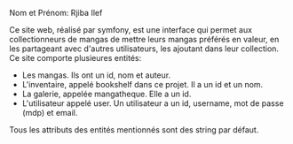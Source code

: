 Nom et Prénom: Rjiba Ilef

Ce site web, réalisé par symfony, est une interface qui permet aux collectionneurs de mangas de mettre leurs mangas préférés en valeur, en les partageant avec d'autres utilisateurs, les ajoutant dans leur collection. 
Ce site comporte plusieures entités:
* Les mangas. Ils ont un id, nom et auteur.
* L'inventaire, appelé bookshelf dans ce projet. Il a un id et un nom.
* La galerie, appelée mangatheque. Elle a un id.
* L'utilisateur appelé user. Un utilisateur a un id, username, mot de passe (mdp) et email.

Tous les attributs des entités mentionnés sont des string par défaut.